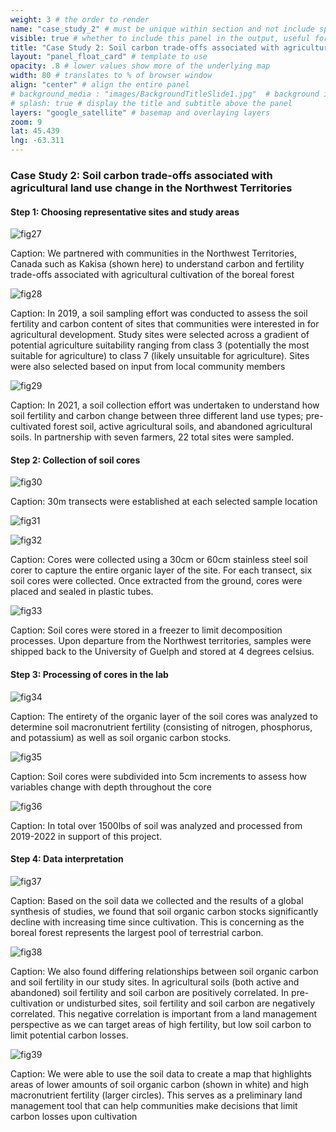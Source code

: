 ```yaml
---
weight: 3 # the order to render
name: "case_study_2" # must be unique within section and not include special characters
visible: true # whether to include this panel in the output, useful for testing
title: "Case Study 2: Soil carbon trade-offs associated with agricultural land use change in the Northwest Territories"
layout: "panel_float_card" # template to use
opacity: .8 # lower values show more of the underlying map
width: 80 # translates to % of browser window
align: "center" # align the entire panel
# background_media : "images/BackgroundTitleSlide1.jpg"  # background image rendered behind the panel, covering map
# splash: true # display the title and subtitle above the panel
layers: "google_satellite" # basemap and overlaying layers
zoom: 9
lat: 45.439
lng: -63.311
---
```


### Case Study 2: Soil carbon trade-offs associated with agricultural land use change in the Northwest Territories

#### Step 1: Choosing representative sites and study areas

![fig27](images/image23.jpg) 

Caption: We partnered with communities in the Northwest Territories, Canada such as Kakisa (shown here) to understand carbon and fertility trade-offs associated with agricultural cultivation of the boreal forest


![fig28](images/image3.png) 

Caption: In 2019, a soil sampling effort was conducted to assess the soil fertility and carbon content of sites that communities were interested in for agricultural development. Study sites were selected across a gradient of potential agriculture suitability ranging from class 3 (potentially the most suitable for agriculture) to class 7 (likely unsuitable for agriculture). Sites were also selected based on input from local community members

![fig29](images/image19.png) 

Caption: In 2021, a soil collection effort was undertaken to understand how soil fertility and carbon change between three different land use types; pre-cultivated forest soil, active agricultural soils, and abandoned agricultural soils. In partnership with seven farmers, 22 total sites were sampled. 

#### Step 2: Collection of soil cores

![fig30](images/image29.jpg) 

Caption: 30m transects were established at each selected sample location

![fig31](images/image14.jpg) 

![fig32](images/image33.jpg) 

Caption: Cores were collected using a 30cm or 60cm stainless steel soil corer to capture the entire organic layer of the site. For each transect, six soil cores were collected. Once extracted from the ground, cores were placed and sealed in plastic tubes.

![fig33](images/image25.jpg) 

Caption: Soil cores were stored in a freezer to limit decomposition processes. Upon departure from the Northwest territories, samples were shipped back to the University of Guelph and stored at 4 degrees celsius. 

#### Step 3: Processing of cores in the lab

![fig34](images/image24.png) 

Caption: The entirety of the organic layer of the soil cores was analyzed to determine soil macronutrient fertility (consisting of nitrogen, phosphorus, and potassium) as well as soil organic carbon stocks.

![fig35](images/image26.png) 

Caption: Soil cores were subdivided into 5cm increments to assess how variables change with depth throughout the core

![fig36](images/image28.png) 

Caption: In total over 1500lbs of soil was analyzed and processed  from 2019-2022 in support of this project. 

#### Step 4: Data interpretation

![fig37](images/image8.png) 

Caption: Based on the soil data we collected and the results of a global synthesis of studies, we found that soil organic carbon stocks significantly decline with increasing time since cultivation. This is concerning as the boreal forest represents the largest pool of terrestrial carbon.

![fig38](images/image13.png) 

Caption: We also found differing relationships between soil organic carbon and soil fertility in our study sites. In agricultural soils (both active and abandoned) soil fertility and soil carbon are positively correlated. In pre-cultivation or undisturbed sites, soil fertility and soil carbon are negatively correlated. This negative correlation is important from a land management perspective as we can target areas of high fertility, but low soil carbon to limit potential carbon losses.

![fig39](images/image2.png) 

Caption: We were able to use the soil data to create a map that highlights areas of lower amounts of soil organic carbon (shown in white) and high macronutrient fertility (larger circles). This serves as a preliminary land management tool that can help communities make decisions that limit carbon losses upon cultivation
